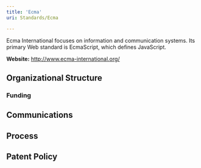 ```yaml
---
title: 'Ecma'
uri: Standards/Ecma

---
```

Ecma International focuses on information and communication systems. Its primary Web standard is EcmaScript, which defines JavaScript.

**Website:** <http://www.ecma-international.org/>

## Organizational Structure

### Funding

## Communications

## Process

## Patent Policy
